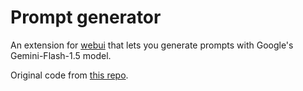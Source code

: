 # Prompt generator
An extension for [webui](https://github.com/AUTOMATIC1111/stable-diffusion-webui) that lets you generate prompts with Google's Gemini-Flash-1.5 model.

Original code from [this repo](https://github.com/AUTOMATIC1111/stable-diffusion-webui-promptgen).